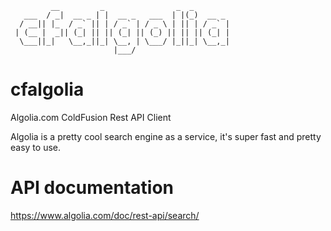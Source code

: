 ```
         __         _                _  _        
   ___  / _|  __ _ | |  __ _   ___  | |(_)  __ _ 
  / __|| |_  / _` || | / _` | / _ \ | || | / _` |
 | (__ |  _|| (_| || || (_| || (_) || || || (_| |
  \___||_|   \__,_||_| \__, | \___/ |_||_| \__,_|
                       |___/                      
```
# cfalgolia
Algolia.com ColdFusion Rest API Client

Algolia is a pretty cool search engine as a service, it's super fast and pretty easy to use.

# API documentation
https://www.algolia.com/doc/rest-api/search/
